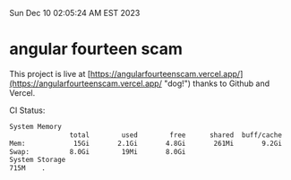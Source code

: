 Sun Dec 10 02:05:24 AM EST 2023

# angular fourteen scam


This project is live at [https://angularfourteenscam.vercel.app/](https://angularfourteenscam.vercel.app/ "dog!") thanks to Github and Vercel.

CI Status: 

```bash
System Memory
               total        used        free      shared  buff/cache   available
Mem:            15Gi       2.1Gi       4.8Gi       261Mi       9.2Gi        13Gi
Swap:          8.0Gi        19Mi       8.0Gi
System Storage
715M	.
```
